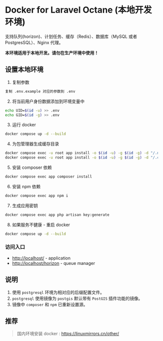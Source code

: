 # Docker for Laravel Octane (本地开发环境)

支持队列(horizon)、计划任务、缓存（Redis）、数据库（MySQL 或者 PostgresSQL）、Nginx 代理。

**本环境适用于本地开发。请勿在生产环境中使用！**

## 设置本地环境

1. 复制参数

```sh
复制 .env.example 对应的参数到 .env
```

2. 将当前用户身份数据添加到环境变量中

```sh
echo UID=$(id -u) >> .env
echo GID=$(id -g) >> .env
```

3. 运行 docker

```sh
docker compose up -d --build
```

4. 为包管理器生成缓存目录

```sh
docker compose exec -u root app install -o $(id -u) -g $(id -g) -d "/.npm" &&
docker compose exec -u root app install -o $(id -u) -g $(id -g) -d "/.composer"
```

5. 安装 composer 依赖

```sh
docker compose exec app composer install
```

6. 安装 npm 依赖

```sh
docker compose exec app npm i
```

7. 生成应用密钥

```sh
docker compose exec app php artisan key:generate
```

8. 如果服务不健康 - 重启 docker

```sh
docker compose up -d --build
```

### 访问入口

- [http://localhost/](http://localhost/) - application
- [http://localhost/horizon](http://localhost/horizon) - queue manager

## 说明

1. 使用 `postgresql` 环境为相对应的后缀配置文件。
2. `postgresql` 使用镜像为 `postgis` 默认带有 `PostGIS` 插件功能的镜像。
3. 镜像中 `composer` 和 `npm` 已重新设置源。

## 推荐

> 国内环境安装 docker : https://linuxmirrors.cn/other/
